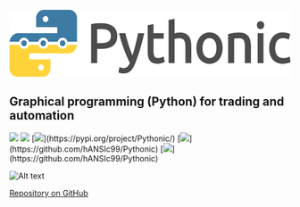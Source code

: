 <p align="center"><img src="src/Pythonic/images/horizontal.png" alt="Pythonic" height="120px"></p>

## Graphical programming (Python) for trading and automation

<img src="https://img.shields.io/pypi/l/Pythonic.svg">
<img src="https://img.shields.io/pypi/pyversions/Pythonic.svg">
[<img src="https://img.shields.io/pypi/format/Pythonic.svg">](https://pypi.org/project/Pythonic/)
[<img src="https://img.shields.io/github/last-commit/hANSIc99/Pythonic.svg">](https://github.com/hANSIc99/Pythonic)
[<img src="https://img.shields.io/badge/platform-Windows%20Linux%20Mac-blueviolet.svg">](https://github.com/hANSIc99/Pythonic)


![Alt text](../../../screenshot-4.png)

[Repository on GitHub](https://github.com/hANSIc99/Pythonic)

